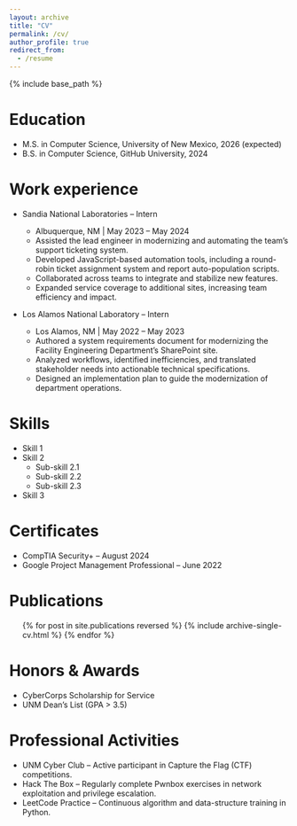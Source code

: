 ```yaml
---
layout: archive
title: "CV"
permalink: /cv/
author_profile: true
redirect_from:
  - /resume
---
```


{% include base_path %}

Education
======
* M.S. in Computer Science, University of New Mexico, 2026 (expected)
* B.S. in Computer Science, GitHub University, 2024

Work experience
======
* Sandia National Laboratories – Intern
  * Albuquerque, NM | May 2023 – May 2024
  * Assisted the lead engineer in modernizing and automating the team’s support ticketing system.
  * Developed JavaScript-based automation tools, including a round-robin ticket assignment system and report auto-population scripts.
  * Collaborated across teams to integrate and stabilize new features.
  * Expanded service coverage to additional sites, increasing team efficiency and impact.

* Los Alamos National Laboratory – Intern
  * Los Alamos, NM | May 2022 – May 2023
  * Authored a system requirements document for modernizing the Facility Engineering Department’s SharePoint site.
  * Analyzed workflows, identified inefficiencies, and translated stakeholder needs into actionable technical specifications.
  * Designed an implementation plan to guide the modernization of department operations.
  
Skills
======
* Skill 1
* Skill 2
  * Sub-skill 2.1
  * Sub-skill 2.2
  * Sub-skill 2.3
* Skill 3

Certificates
======
* CompTIA Security+ – August 2024  
* Google Project Management Professional – June 2022

Publications
======
  <ul>{% for post in site.publications reversed %}
    {% include archive-single-cv.html %}
  {% endfor %}</ul>
  
<!-- Talks
======
  <ul>{% for post in site.talks reversed %}
    {% include archive-single-talk-cv.html  %}
  {% endfor %}</ul>
  
Teaching
======
  <ul>{% for post in site.teaching reversed %}
    {% include archive-single-cv.html %}
  {% endfor %}</ul> -->

Honors & Awards
======
* CyberCorps Scholarship for Service 
* UNM Dean’s List  (GPA > 3.5)
  
Professional Activities
======
* UNM Cyber Club – Active participant in Capture the Flag (CTF) competitions.  
* Hack The Box – Regularly complete Pwnbox exercises in network exploitation and privilege escalation.  
* LeetCode Practice – Continuous algorithm and data-structure training in Python.
